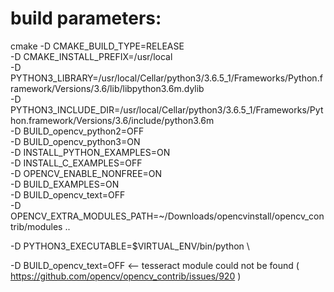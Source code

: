 # build parameters:

cmake -D CMAKE_BUILD_TYPE=RELEASE \
    -D CMAKE_INSTALL_PREFIX=/usr/local \
    -D PYTHON3_LIBRARY=/usr/local/Cellar/python3/3.6.5_1/Frameworks/Python.framework/Versions/3.6/lib/libpython3.6m.dylib \
    -D PYTHON3_INCLUDE_DIR=/usr/local/Cellar/python3/3.6.5_1/Frameworks/Python.framework/Versions/3.6/include/python3.6m \
    -D BUILD_opencv_python2=OFF \
    -D BUILD_opencv_python3=ON \
    -D INSTALL_PYTHON_EXAMPLES=ON \
    -D INSTALL_C_EXAMPLES=OFF \
    -D OPENCV_ENABLE_NONFREE=ON \
    -D BUILD_EXAMPLES=ON \
    -D BUILD_opencv_text=OFF \
    -D OPENCV_EXTRA_MODULES_PATH=~/Downloads/opencvinstall/opencv_contrib/modules ..

-D PYTHON3_EXECUTABLE=$VIRTUAL_ENV/bin/python \

-D BUILD_opencv_text=OFF <-- tesseract module could not be found ( https://github.com/opencv/opencv_contrib/issues/920 )